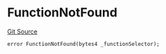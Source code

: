 # FunctionNotFound
[Git Source](https://github.com/thrackle-io/rules-protocol/blob/121468a758a67e73dd1df571fd4e956242c3c973/src/economic/ruleStorage/RuleStorageDiamond.sol)


```solidity
error FunctionNotFound(bytes4 _functionSelector);
```

